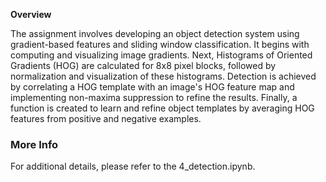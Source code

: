 **Overview**

The assignment involves developing an object detection system using
gradient-based features and sliding window classification. It begins
with computing and visualizing image gradients. Next, Histograms of
Oriented Gradients (HOG) are calculated for 8x8 pixel blocks, followed
by normalization and visualization of these histograms. Detection is
achieved by correlating a HOG template with an image's HOG feature map
and implementing non-maxima suppression to refine the results. Finally,
a function is created to learn and refine object templates by averaging
HOG features from positive and negative examples.

### More Info
For additional details, please refer to the 4_detection.ipynb.